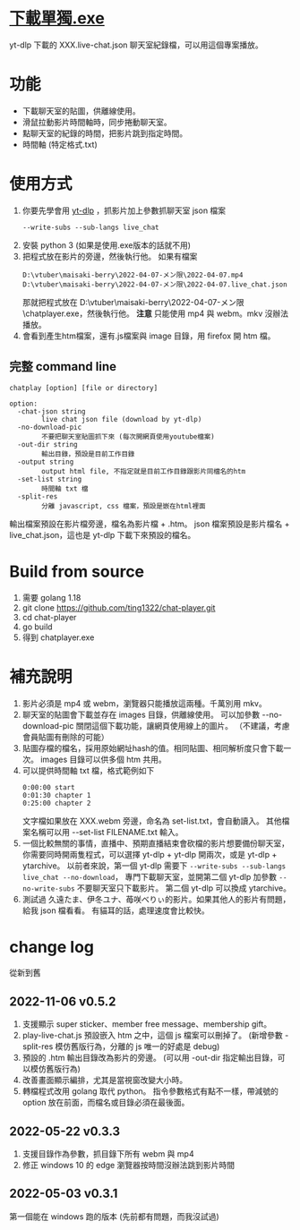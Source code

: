# [下載單獨.exe](https://github.com/ting1322/chat-player/releases/latest/download/chatplayer.exe)

yt-dlp 下載的 XXX.live-chat.json 聊天室紀錄檔，可以用這個專案播放。

# 功能

- 下載聊天室的貼圖，供離線使用。
- 滑鼠拉動影片時間軸時，同步捲動聊天室。
- 點聊天室的紀錄的時間，把影片跳到指定時間。
- 時間軸 (特定格式.txt)

# 使用方式

1. 你要先學會用 [yt-dlp](https://github.com/yt-dlp/yt-dlp) ，抓影片加上參數抓聊天室 json 檔案
   ```
   --write-subs --sub-langs live_chat
   ```
2. 安裝 python 3 (如果是使用.exe版本的話就不用)
3. 把程式放在影片的旁邊，然後執行他。
   如果有檔案
   ```
   D:\vtuber\maisaki-berry\2022-04-07-メン限\2022-04-07.mp4
   D:\vtuber\maisaki-berry\2022-04-07-メン限\2022-04-07.live_chat.json
   ```
   那就把程式放在 D:\vtuber\maisaki-berry\2022-04-07-メン限\chatplayer.exe，然後執行他。
   **注意** 只能使用 mp4 與 webm。mkv 沒辦法播放。
4. 會看到產生htm檔案，還有.js檔案與 image 目錄，用 firefox 開 htm 檔。

## 完整 command line

```
chatplay [option] [file or directory]

option:
  -chat-json string
    	live chat json file (download by yt-dlp)
  -no-download-pic
    	不要把聊天室貼圖抓下來 (每次開網頁使用youtube檔案)
  -out-dir string
    	輸出目錄，預設是目前工作目錄
  -output string
    	output html file, 不指定就是目前工作目錄跟影片同檔名的htm
  -set-list string
    	時間軸 txt 檔
  -split-res
        分離 javascript, css 檔案，預設是嵌在html裡面
 ```

輸出檔案預設在影片檔旁邊，檔名為影片檔 + .htm。
json 檔案預設是影片檔名 + live_chat.json，這也是 yt-dlp 下載下來預設的檔名。

# Build from source

1. 需要 golang 1.18
2. git clone https://github.com/ting1322/chat-player.git
3. cd chat-player
4. go build
5. 得到 chatplayer.exe

# 補充說明

1. 影片必須是 mp4 或 webm，瀏覽器只能播放這兩種。千萬別用 mkv。
2. 聊天室的貼圖會下載並存在 images 目錄，供離線使用。
   可以加參數 --no-download-pic 關閉這個下載功能，讓網頁使用線上的圖片。
   （不建議，考慮會員貼圖有刪除的可能）
3. 貼圖存檔的檔名，採用原始網址hash的值。相同貼圖、相同解析度只會下載一次。
   images 目錄可以供多個 htm 共用。
4. 可以提供時間軸 txt 檔，格式範例如下
   ```
   0:00:00 start
   0:01:30 chapter 1
   0:25:00 chapter 2
   ```
   文字檔如果放在 XXX.webm 旁邊，命名為 set-list.txt，會自動讀入。
   其他檔案名稱可以用 --set-list FILENAME.txt 輸入。
5. 一個比較無關的事情，直播中、預期直播結束會砍檔的影片想要備份聊天室，
   你需要同時開兩隻程式，可以選擇 yt-dlp + yt-dlp 開兩次，或是 yt-dlp + ytarchive。
   以前者來說，第一個 yt-dlp 需要下 `--write-subs --sub-langs live_chat --no-download`，
   專門下載聊天室，並開第二個 yt-dlp 加參數 `--no-write-subs` 不要聊天室只下載影片。
   第二個 yt-dlp 可以換成 ytarchive。
6. 測試過 久遠たま、伊冬ユナ、苺咲べりぃ的影片。如果其他人的影片有問題，給我 json 檔看看。
   有貓耳的話，處理速度會比較快。
   
# change log

從新到舊

## 2022-11-06 v0.5.2
1. 支援顯示 super sticker、member free message、membership gift。
2. play-live-chat.js 預設嵌入 htm 之中，這個 js 檔案可以刪掉了。
   (新增參數 -split-res 模仿舊版行為，分離的 js 唯一的好處是 debug)
3. 預設的 .htm 輸出目錄改為影片的旁邊。
   (可以用 -out-dir 指定輸出目錄，可以模仿舊版行為)
4. 改善畫面顯示編排，尤其是當視窗改變大小時。
5. 轉檔程式改用 golang 取代 python。
   指令參數格式有點不一樣，帶減號的 option 放在前面，而檔名或目錄必須在最後面。

## 2022-05-22 v0.3.3

1. 支援目錄作為參數，抓目錄下所有 webm 與 mp4
2. 修正 windows 10 的 edge 瀏覽器按時間沒辦法跳到影片時間

## 2022-05-03 v0.3.1

第一個能在 windows 跑的版本 (先前都有問題，而我沒試過)
